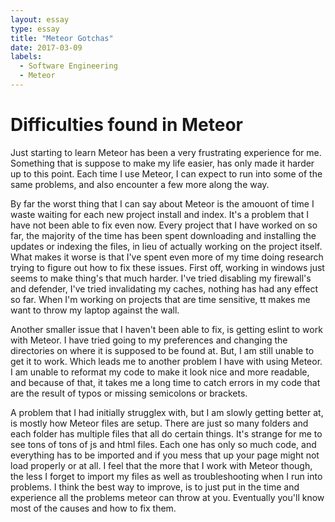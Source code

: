 ```yaml
---
layout: essay
type: essay
title: "Meteor Gotchas"
date: 2017-03-09
labels:
  - Software Engineering
  - Meteor
---
```


<h1> Difficulties found in Meteor</h1>

<p>Just starting to learn Meteor has been a very frustrating experience for me. Something that is suppose to make my life easier, has only made it harder up to this point. Each time I use Meteor, I can expect to run into some of the same problems, and also encounter a few more along the way. 
 </p>
 <p>By far the worst thing that I can say about Meteor is the amouont of time I waste waiting for each new project install and index. It's a problem that I have not been able to fix even now. Every project that I have worked on so far, the majority of the time has been spent downloading and installing the updates or indexing the files, in lieu of actually working on the project itself. What makes it worse is that I've spent even more of my time doing research trying to figure out how to fix these issues. First off, working in windows just seems to make thing's that much harder. I've tried disabling my firewall's and defender, I've tried invalidating my caches, nothing has had any effect so far. When I'm working on projects that are time sensitive, tt makes me want to throw my laptop against the wall.
 </p>
 <p>Another smaller issue that I haven't been able to fix, is getting eslint to work with Meteor. I have tried going to my preferences and changing the directories on where it is supposed to be found at. But, I am still unable to get it to work. Which leads me to another problem I have with using Meteor. I am unable to reformat my code to make it look nice and more readable, and because of that, it takes me a long time to catch errors in my code that are the result of typos or missing semicolons or brackets.</p>
 <p>A problem that I had initially strugglex with, but I am slowly getting better at, is mostly how Meteor files are setup. There are just so many folders and each folder has multiple files that all do certain things. It's strange for me to see tons of tons of js and html files. Each one has only so much code, and everything has to be imported and if you mess that up your page might not load properly or at all. I feel that the more that I work with Meteor though, the less I forget to import my files as well as troubleshooting when I run into problems. I think the best way to improve, is to just put in the time and experience all the problems meteor can throw at you. Eventually you'll know most of the causes and how to fix them. </p>
